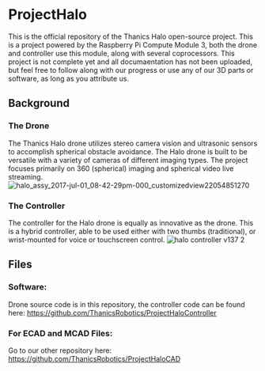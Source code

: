 # ProjectHalo
This is the official repository of the Thanics Halo open-source project. This is a project powered by the Raspberry Pi Compute Module 3, both the drone and controller use this module, along with several coprocessors. This project is not complete yet and all documaentation has not been uploaded, but feel free to follow along with our progress or use any of our 3D parts or software, as long as you attribute us.
## Background
### The Drone
The Thanics Halo drone utilizes stereo camera vision and ultrasonic sensors to accomplish spherical obstacle avoidance. The Halo drone is built to be versatile with a variety of cameras of different imaging types. The project focuses primarily on 360 (spherical) imaging and spherical video live streaming.
![halo_assy_2017-jul-01_08-42-29pm-000_customizedview22054851270](https://user-images.githubusercontent.com/18484036/34462274-ff8e8e3a-ee0d-11e7-9b3c-5e0bff9f3806.png)
### The Controller
The controller for the Halo drone is equally as innovative as the drone. This is a hybrid controller, able to be used either with two thumbs (traditional), or wrist-mounted for voice or touchscreen control.
![halo controller v137 2](https://user-images.githubusercontent.com/18484036/34462250-9a78b516-ee0d-11e7-8bbf-212de0dd6c10.png)
## Files
### Software: 
Drone source code is in this repository, the controller code can be found here: https://github.com/ThanicsRobotics/ProjectHaloController
### For ECAD and MCAD Files:
Go to our other repository here: https://github.com/ThanicsRobotics/ProjectHaloCAD
